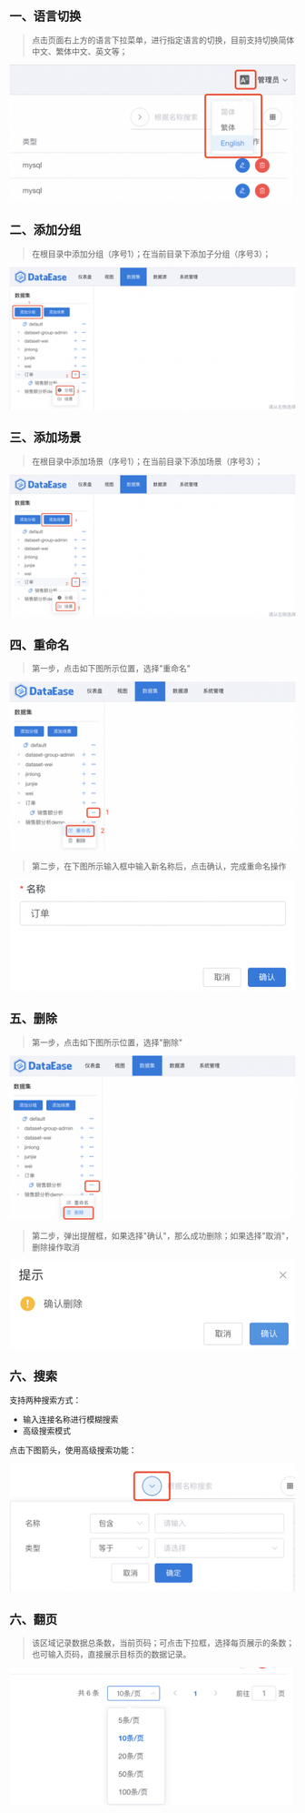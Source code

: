 ## 一、语言切换
> 点击页面右上方的语言下拉菜单，进行指定语言的切换，目前支持切换简体中文、繁体中文、英文等；

![语言切换](../img/function_general/语言切换.png)

## 二、添加分组
> 在根目录中添加分组（序号1）；在当前目录下添加子分组（序号3）；

![添加分组](../img/function_general/添加分组.png)

## 三、添加场景
> 在根目录中添加场景（序号1）；在当前目录下添加场景（序号3）；

![添加场景](../img/function_general/添加场景.png)

## 四、重命名
> 第一步，点击如下图所示位置，选择"重命名"

![重命名](../img/function_general/重命名入口.png)

> 第二步，在下图所示输入框中输入新名称后，点击确认，完成重命名操作

![重命名](../img/function_general/重命名.png)

## 五、删除
> 第一步，点击如下图所示位置，选择"删除"

![删除](../img/function_general/删除入口.png)

> 第二步，弹出提醒框，如果选择"确认"，那么成功删除；如果选择"取消"，删除操作取消

![删除](../img/function_general/删除.png)
## 六、搜索
支持两种搜索方式：

- 输入连接名称进行模糊搜索
- 高级搜索模式

点击下图箭头，使用高级搜索功能：

![数据连接搜索](../img/function_general/搜索.png)
## 六、翻页
> 该区域记录数据总条数，当前页码；可点击下拉框，选择每页展示的条数；也可输入页码，直接展示目标页的数据记录。

![数据连接翻页](../img/function_general/翻页.png)






















